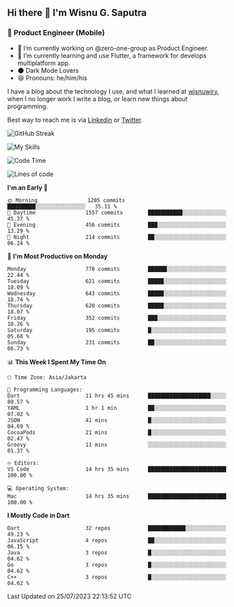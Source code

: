 ## Hi there 👋 I'm Wisnu G. Saputra

### :mobile_phone_off: Product Engineer (Mobile)

- 🔭 I’m currently working on @zero-one-group as Product Engineer.
- 🌱 I’m currently learning and use Flutter, a framework for develops multiplatform app.
- 🌑 Dark Mode Lovers
- 😄 Pronouns: he/him/his

I have a blog about the technology I use, and what I learned at [wisnuwiry](https://wisnuwiry.space/), when I no longer work I write a blog, or learn new things about programming.

Best way to reach me is via [Linkedin](https://www.linkedin.com/in/wisnu-saputra/) or [Twitter](https://twitter.com/wisnuwiry).

![GitHub Streak](https://streak-stats.demolab.com?user=wisnuwiry&theme=dark&hide_border=true)

![My Skills](https://skillicons.dev/icons?i=dart,flutter,kotlin,swift,go,js,css,neovim,git,linux&perline=5)

<!--START_SECTION:waka-->
![Code Time](http://img.shields.io/badge/Code%20Time-598%20hrs%205%20mins-blue)

![Lines of code](https://img.shields.io/badge/From%20Hello%20World%20I%27ve%20Written-4.6%20million%20lines%20of%20code-blue)

**I'm an Early 🐤** 

```text
🌞 Morning                1205 commits        █████████░░░░░░░░░░░░░░░░   35.11 % 
🌆 Daytime                1557 commits        ███████████░░░░░░░░░░░░░░   45.37 % 
🌃 Evening                456 commits         ███░░░░░░░░░░░░░░░░░░░░░░   13.29 % 
🌙 Night                  214 commits         ██░░░░░░░░░░░░░░░░░░░░░░░   06.24 % 
```
📅 **I'm Most Productive on Monday** 

```text
Monday                   770 commits         ██████░░░░░░░░░░░░░░░░░░░   22.44 % 
Tuesday                  621 commits         █████░░░░░░░░░░░░░░░░░░░░   18.09 % 
Wednesday                643 commits         █████░░░░░░░░░░░░░░░░░░░░   18.74 % 
Thursday                 620 commits         █████░░░░░░░░░░░░░░░░░░░░   18.07 % 
Friday                   352 commits         ███░░░░░░░░░░░░░░░░░░░░░░   10.26 % 
Saturday                 195 commits         █░░░░░░░░░░░░░░░░░░░░░░░░   05.68 % 
Sunday                   231 commits         ██░░░░░░░░░░░░░░░░░░░░░░░   06.73 % 
```


📊 **This Week I Spent My Time On** 

```text
🕑︎ Time Zone: Asia/Jakarta

💬 Programming Languages: 
Dart                     11 hrs 45 mins      ████████████████████░░░░░   80.57 % 
YAML                     1 hr 1 min          ██░░░░░░░░░░░░░░░░░░░░░░░   07.02 % 
JSON                     41 mins             █░░░░░░░░░░░░░░░░░░░░░░░░   04.69 % 
CocoaPods                21 mins             █░░░░░░░░░░░░░░░░░░░░░░░░   02.47 % 
Groovy                   11 mins             ░░░░░░░░░░░░░░░░░░░░░░░░░   01.37 % 

🔥 Editors: 
VS Code                  14 hrs 35 mins      █████████████████████████   100.00 % 

💻 Operating System: 
Mac                      14 hrs 35 mins      █████████████████████████   100.00 % 
```

**I Mostly Code in Dart** 

```text
Dart                     32 repos            ████████████░░░░░░░░░░░░░   49.23 % 
JavaScript               4 repos             ██░░░░░░░░░░░░░░░░░░░░░░░   06.15 % 
Java                     3 repos             █░░░░░░░░░░░░░░░░░░░░░░░░   04.62 % 
Go                       3 repos             █░░░░░░░░░░░░░░░░░░░░░░░░   04.62 % 
C++                      3 repos             █░░░░░░░░░░░░░░░░░░░░░░░░   04.62 % 
```




 Last Updated on 25/07/2023 22:13:52 UTC
<!--END_SECTION:waka-->
